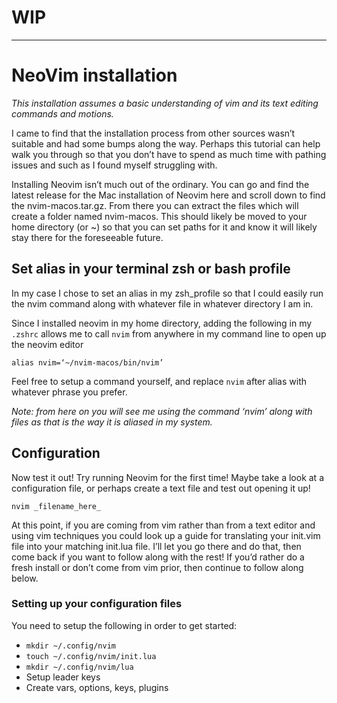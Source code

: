 # WIP
---
# NeoVim installation

*This installation assumes a basic understanding of vim and its text editing commands and motions.*

I came to find that the installation process from other sources wasn’t suitable and had some bumps along the way. Perhaps this tutorial can help walk you through so that you don’t have to spend as much time with pathing issues and such as I found myself struggling with.

Installing Neovim isn’t much out of the ordinary. You can go and find the latest release for the Mac installation of Neovim here and scroll down to find the nvim-macos.tar.gz. From there you can extract the files which will create a folder named nvim-macos. This should likely be moved to your home directory (or ~) so that you can set paths for it and know it will likely stay there for the foreseeable future.

## Set alias in your terminal zsh or bash profile
In my case I chose to set an alias in my zsh_profile so that I could easily run the nvim command along with whatever file in whatever directory I am in.

Since I installed neovim in my home directory, adding the following in my `.zshrc` allows me to call `nvim` from anywhere in my command line to open up the neovim editor

`alias nvim=‘~/nvim-macos/bin/nvim’`

Feel free to setup a command yourself, and replace `nvim` after alias with whatever phrase you prefer.

*Note: from here on you will see me using the command ‘nvim’ along with files as that is the way it is aliased in my system.*

## Configuration
Now test it out! Try running Neovim for the first time! Maybe take a look at a configuration file, or perhaps create a text file and test out opening it up! 

`nvim _filename_here_`

At this point, if you are coming from vim rather than from a text editor and using vim techniques you could look up a guide for translating your init.vim file into your matching init.lua file. I’ll let you go there and do that, then come back if you want to follow along with the rest! If you’d rather do a fresh install or don’t come from vim prior, then continue to follow along below.

### Setting up your configuration files
You need to setup the following in order to get started:
- `mkdir ~/.config/nvim`
- `touch ~/.config/nvim/init.lua`
- `mkdir ~/.config/nvim/lua`
- Setup leader keys
- Create vars, options, keys, plugins

